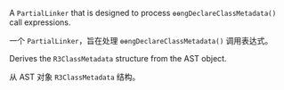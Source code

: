A `PartialLinker` that is designed to process `ɵɵngDeclareClassMetadata()` call expressions.

一个 `PartialLinker`，旨在处理 `ɵɵngDeclareClassMetadata()` 调用表达式。

Derives the `R3ClassMetadata` structure from the AST object.

从 AST 对象 `R3ClassMetadata` 结构。